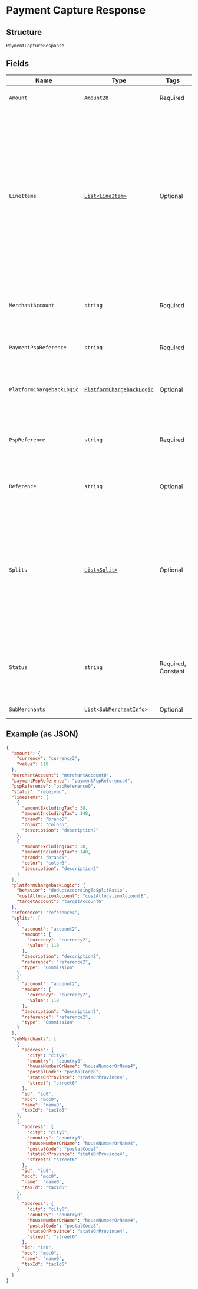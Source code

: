 
# Payment Capture Response

## Structure

`PaymentCaptureResponse`

## Fields

| Name | Type | Tags | Description |
|  --- | --- | --- | --- |
| `Amount` | [`Amount28`](../../doc/models/amount-28.md) | Required | The captured amount. |
| `LineItems` | [`List<LineItem>`](../../doc/models/line-item.md) | Optional | Price and product information of the refunded items, required for [partial refunds](https://docs.adyen.com/online-payments/refund#refund-a-payment).<br><br>> This field is required for partial refunds with 3x 4x Oney, Affirm, Afterpay, Atome, Clearpay, Klarna, Ratepay, Walley, and Zip. |
| `MerchantAccount` | `string` | Required | The merchant account that is used to process the payment. |
| `PaymentPspReference` | `string` | Required | The [`pspReference`](https://docs.adyen.com/api-explorer/#/CheckoutService/latest/post/payments__resParam_pspReference) of the payment to capture. |
| `PlatformChargebackLogic` | [`PlatformChargebackLogic`](../../doc/models/platform-chargeback-logic.md) | Optional | Defines how to book chargebacks when using [Adyen for Platforms](https://docs.adyen.com/marketplaces-and-platforms/processing-payments#chargebacks-and-disputes). |
| `PspReference` | `string` | Required | Adyen's 16-character reference associated with the capture request. |
| `Reference` | `string` | Optional | Your reference for the capture request. |
| `Splits` | [`List<Split>`](../../doc/models/split.md) | Optional | An array of objects specifying how the amount should be split between accounts when using Adyen for Platforms. For details, refer to [Providing split information](https://docs.adyen.com/marketplaces-and-platforms/processing-payments#providing-split-information). |
| `Status` | `string` | Required, Constant | The status of your request. This will always have the value **received**.<br>**Default**: `"received"` |
| `SubMerchants` | [`List<SubMerchantInfo>`](../../doc/models/sub-merchant-info.md) | Optional | List of sub-merchants. |

## Example (as JSON)

```json
{
  "amount": {
    "currency": "currency2",
    "value": 110
  },
  "merchantAccount": "merchantAccount0",
  "paymentPspReference": "paymentPspReference6",
  "pspReference": "pspReference0",
  "status": "received",
  "lineItems": [
    {
      "amountExcludingTax": 38,
      "amountIncludingTax": 148,
      "brand": "brand6",
      "color": "color6",
      "description": "description2"
    },
    {
      "amountExcludingTax": 38,
      "amountIncludingTax": 148,
      "brand": "brand6",
      "color": "color6",
      "description": "description2"
    }
  ],
  "platformChargebackLogic": {
    "behavior": "deductAccordingToSplitRatio",
    "costAllocationAccount": "costAllocationAccount8",
    "targetAccount": "targetAccount6"
  },
  "reference": "reference4",
  "splits": [
    {
      "account": "account2",
      "amount": {
        "currency": "currency2",
        "value": 110
      },
      "description": "description2",
      "reference": "reference2",
      "type": "Commission"
    },
    {
      "account": "account2",
      "amount": {
        "currency": "currency2",
        "value": 110
      },
      "description": "description2",
      "reference": "reference2",
      "type": "Commission"
    }
  ],
  "subMerchants": [
    {
      "address": {
        "city": "city6",
        "country": "country0",
        "houseNumberOrName": "houseNumberOrName4",
        "postalCode": "postalCode8",
        "stateOrProvince": "stateOrProvince4",
        "street": "street6"
      },
      "id": "id0",
      "mcc": "mcc0",
      "name": "name0",
      "taxId": "taxId6"
    },
    {
      "address": {
        "city": "city6",
        "country": "country0",
        "houseNumberOrName": "houseNumberOrName4",
        "postalCode": "postalCode8",
        "stateOrProvince": "stateOrProvince4",
        "street": "street6"
      },
      "id": "id0",
      "mcc": "mcc0",
      "name": "name0",
      "taxId": "taxId6"
    },
    {
      "address": {
        "city": "city6",
        "country": "country0",
        "houseNumberOrName": "houseNumberOrName4",
        "postalCode": "postalCode8",
        "stateOrProvince": "stateOrProvince4",
        "street": "street6"
      },
      "id": "id0",
      "mcc": "mcc0",
      "name": "name0",
      "taxId": "taxId6"
    }
  ]
}
```

